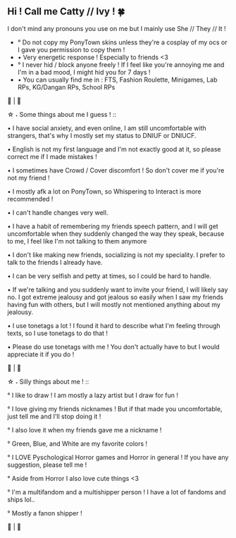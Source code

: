 Hi ! Call me Catty // Ivy ! 🍀
- 
I don't mind any pronouns you use on me but I mainly use She // They // It !
- °
Do not copy my PonyTown skins unless they're a cosplay of my ocs or I gave you permission to copy them !
- •
Very energetic response ! Especially to friends <3
- °
I never hid / block anyone freely ! If I feel like you're annoying me and I'm in a bad mood, I might hid you for 7 days !
- •
You can usually find me in : FTS, Fashion Roulette, Minigames, Lab RPs, KG/Dangan RPs, School RPs

🌿 | 🌳

☆ ⁠˖ Some things about me I guess ! ::

• I have social anxiety, and even online, I am still uncomfortable with strangers, that's why I mostly set my status to DNIUF or DNIUCF.

• English is not my first language and I'm not exactly good at it, so please correct me if I made mistakes !

• I sometimes have Crowd / Cover discomfort ! So don't cover me if you're not my friend !

• I mostly afk a lot on PonyTown, so Whispering to Interact is more recommended !

• I can't handle changes very well.

• I have a habit of remembering my friends speech pattern, and I will get uncomfortable when they suddenly changed the way they speak, because to me, I feel like I'm not talking to them anymore

• I don't like making new friends, socializing is not my speciality. I prefer to talk to the friends I already have.

• I can be very selfish and petty at times, so I could be hard to handle.

• If we're talking and you suddenly want to invite your friend, I will likely say no. I got extreme jealousy and got jealous so easily when I saw my friends having fun with others, but I will mostly not mentioned anything about my jealousy.

• I use tonetags a lot ! I found it hard to describe what I'm feeling through texts, so I use tonetags to do that !

• Please do use tonetags with me ! You don't actually have to but I would appreciate it if you do !

🍃 | 🌲

☆ ⁠˖ Silly things about me ! ::

° I like to draw ! I am mostly a lazy artist but I draw for fun !

° I love giving my friends nicknames ! But if that made you uncomfortable, just tell me and I'll stop doing it !

° I also love it when my friends gave me a nickname !

° Green, Blue, and White are my favorite colors !

° I LOVE Pyschological Horror games and Horror in general ! If you have any suggestion, please tell me !

° Aside from Horror I also love cute things <3

° I'm a multifandom and a multishipper person ! I have a lot of fandoms and ships lol..

° Mostly a fanon shipper !

🌱 | 🌼 
